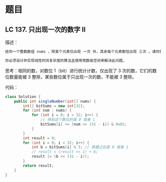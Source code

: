 # 题目

## LC 137. 只出现一次的数字 II

描述：
```md
给你一个整数数组 nums ，除某个元素仅出现 一次 外，其余每个元素都恰出现 三次 。请你找出并返回那个只出现了一次的元素。

你必须设计并实现线性时间复杂度的算法且使用常数级空间来解决此问题。
```

思考：相同的数，对数位 1（bit）进行统计计数，仅出现了 3 次的数，它们的数位数量能被 3 整除，某些数位属于只出现一次的数，不能被 3 整除。

代码：
```java
class Solution {
    public int singleNumber(int[] nums) {
        int[] bitSums = new int[32];
        for (int num : nums) {
            for (int i = 0; i < 32; i++) {
                // 得到这个数位的值 0 或者 1
                bitSums[i] += (num >> (31 - i)) & 0x01;
            }
        }
        int result = 0;
        for (int i = 0; i < 32; i++) {
            int b = bitSums[i] % 3; // 取模之后是 0 或者 1
            // result = (result << 1) + b;
            result |= (b << (31 - i));
        }
        return result;
    }
}
```
